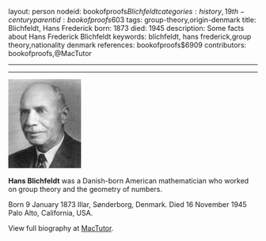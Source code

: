 layout: person
nodeid: bookofproofs$Blichfeldt
categories: history,19th-century
parentid: bookofproofs$603
tags: group-theory,origin-denmark
title: Blichfeldt, Hans Frederick
born: 1873
died: 1945
description: Some facts about Hans Frederick Blichfeldt
keywords: blichfeldt, hans frederick,group theory,nationality denmark
references: bookofproofs$6909
contributors: bookofproofs,@MacTutor

---


---

![Blichfeldt.jpg](https://github.com/bookofproofs/bookofproofs.github.io/blob/main/_sources/_assets/images/portraits/Blichfeldt.jpg?raw=true)

**Hans Blichfeldt**  was a Danish-born American mathematician who worked on group theory and the geometry of numbers.

Born 9 January 1873 Illar, Sønderborg, Denmark. Died 16 November 1945 Palo Alto, California, USA.


View full biography at [MacTutor](https://mathshistory.st-andrews.ac.uk/Biographies/Blichfeldt/).